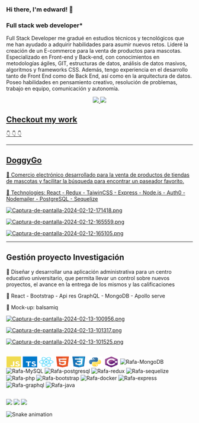 ### Hi there, I'm  edward! 👾 
### Full stack web developer* 

Full Stack Developer me gradué en estudios técnicos y tecnológicos que me han ayudado a adquirir habilidades para 
asumir nuevos retos. Lideré la creación de un E-commerce para la venta de productos para mascotas. Especializado en 
Front-end y Back-end, con conocimientos en metodologías ágiles, GIT, estructuras de datos, análisis de datos masivos, 
algoritmos y frameworks CSS. Además, tengo experiencia en el desarrollo tanto de Front End como de Back End, así 
como en la arquitectura de datos. Poseo habilidades en pensamiento creativo, resolución de problemas, trabajo en 
equipo, comunicación y autonomía.  

<div align="center">  
  <a href="https://github.com/johnedwardrivera">
  <img height="180em" src="https://github-readme-stats.vercel.app/api?username=johnedwardrivera&show_icons=true&theme=dracula&include_all_commits=true&count_private=true"/>
    
  <img height="180em" src="https://github-readme-stats.vercel.app/api/top-langs/?username=johnedwardrivera&layout=compact&langs_count=7&theme=dracula"/>
</div> 

## Checkout my work 
👇
👇
👇    
____________________
## DoggyGo 


📌 Comercio electrónico desarrollado para la venta de productos de tiendas de mascotas y  facilitar la búsqueda para encontrar un paseador favorito. 

🚀 Technologies: 
React - Redux - TaiwinCSS - Express - Node.js - Auth0 - Nodemailer - PostgreSQL - Sequelize   

[![Captura-de-pantalla-2024-02-12-171418.png](https://i.postimg.cc/kgH18g83/Captura-de-pantalla-2024-02-12-171418.png)](https://postimg.cc/zynFY500)

[![Captura-de-pantalla-2024-02-12-165559.png](https://i.postimg.cc/L8ydWS1N/Captura-de-pantalla-2024-02-12-165559.png)](https://postimg.cc/WdJfDQSk) 

[![Captura-de-pantalla-2024-02-12-165105.png](https://i.postimg.cc/rFXtdXzn/Captura-de-pantalla-2024-02-12-165105.png)](https://postimg.cc/s1m28LY7)  


____________________
## Gestión proyecto Investigación  

📌 Diseñar y desarrollar una aplicación administrativa para un centro educativo universitario, que permita llevar un control sobre nuevos proyectos, el avance en la entrega de los mismos y las calificaciones 

🚀 React - Bootstrap - Api res GraphQL - MongoDB - Apollo serve 

🎨 Mock-up: balsamiq 

[![Captura-de-pantalla-2024-02-13-100956.png](https://i.postimg.cc/R0cFR3Zg/Captura-de-pantalla-2024-02-13-100956.png)](https://postimg.cc/CZxSMxD8) 

[![Captura-de-pantalla-2024-02-13-101317.png](https://i.postimg.cc/qMs6wZDs/Captura-de-pantalla-2024-02-13-101317.png)](https://postimg.cc/mtrr2Vsk) 

[![Captura-de-pantalla-2024-02-13-101525.png](https://i.postimg.cc/YCXP4877/Captura-de-pantalla-2024-02-13-101525.png)](https://postimg.cc/cvnh2R6k)
<div style="display: inline_block"><br>
  <img align="center" alt="Rafa-Js" height="30" width="40" src="https://raw.githubusercontent.com/devicons/devicon/master/icons/javascript/javascript-plain.svg">
  <img align="center" alt="Rafa-Ts" height="30" width="40" src="https://raw.githubusercontent.com/devicons/devicon/master/icons/typescript/typescript-plain.svg">
  <img align="center" alt="Rafa-React" height="30" width="40" src="https://raw.githubusercontent.com/devicons/devicon/master/icons/react/react-original.svg">
  <img align="center" alt="Rafa-HTML" height="30" width="40" src="https://raw.githubusercontent.com/devicons/devicon/master/icons/html5/html5-original.svg">
  <img align="center" alt="Rafa-CSS" height="30" width="40" src="https://raw.githubusercontent.com/devicons/devicon/master/icons/css3/css3-original.svg">
  <img align="center" alt="Rafa-Python" height="30" width="40" src="https://raw.githubusercontent.com/devicons/devicon/master/icons/python/python-original.svg">
  <img align="center" alt="Rafa-Csharp" height="30" width="40" src="https://raw.githubusercontent.com/devicons/devicon/master/icons/csharp/csharp-original.svg"> 
   <img align="center" alt="Rafa-MongoDB" height="30" width="40" src="https://devicon-website.vercel.app/api/mongodb/original.svg"> 
   <img align="center" alt="Rafa-MySQL" height="30" width="40" src="https://devicon-website.vercel.app/api/mysql/original.svg"> 
  <img align="center" alt="Rafa-postgresql" height="30" width="40" src="https://devicon-website.vercel.app/api/postgresql/original.svg"> 
   <img align="center" alt="Rafa-redux" height="30" width="40" src="https://devicon-website.vercel.app/api/redux/original.svg"> 
   <img align="center" alt="Rafa-sequelize" height="30" width="40" src="https://devicon-website.vercel.app/api/sequelize/original.svg"> 
   <img align="center" alt="Rafa-php" height="30" width="40" src="https://devicon-website.vercel.app/api/php/original.svg"> 
   <img align="center" alt="Rafa-bootstrap" height="30" width="40" src="https://devicon-website.vercel.app/api/bootstrap/original.svg"> 
   <img align="center" alt="Rafa-docker" height="30" width="40" src="https://devicon-website.vercel.app/api/docker/original.svg"> 
   <img align="center" alt="Rafa-express" height="30" width="40" src="https://devicon-website.vercel.app/api/express/original.svg"> 
   <img align="center" alt="Rafa-graphql" height="30" width="40" src="https://devicon-website.vercel.app/api/graphql/plain.svg"> 
   <img align="center" alt="Rafa-java" height="30" width="40" src="https://devicon-website.vercel.app/api/java/original.svg">  
  
</div> 

  
  ##
  <div>
  <a href="https://instagram.com/riveraedward242" target="_blank"><img src="https://img.shields.io/badge/-Instagram-%23E4405F?style=for-the-badge&logo=instagram&logoColor=white" target="_blank"></a>
  <a href = "email:edwardrivera0294@gmail.com"><img src="https://img.shields.io/badge/-Gmail-%23333?style=for-the-badge&logo=gmail&logoColor=white" target="_blank"></a>
  <a href="https://www.linkedin.com/in/john-edward-rivera-naranjo-5a5031220" target="_blank"><img src="https://img.shields.io/badge/-LinkedIn-%230077B5?style=for-the-badge&logo=linkedin&logoColor=white" target="_blank"></a> 
    </div>
  
   ![Snake animation](https://github.com/johnedwardrivera/johnedwardrivera/blob/output/github-contribution-grid-snake.svg)
